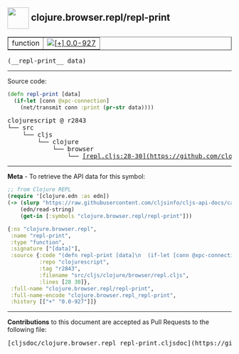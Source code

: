 ## <img width="48px" valign="middle" src="http://i.imgur.com/Hi20huC.png"> clojure.browser.repl/repl-print

 <table border="1">
<tr>

<td>function</td>
<td><a href="https://github.com/cljsinfo/cljs-api-docs/tree/0.0-927"><img valign="middle" alt="[+] 0.0-927" src="https://img.shields.io/badge/+-0.0--927-lightgrey.svg"></a> </td>
</tr>
</table>

 <samp>
(__repl-print__ data)<br>
</samp>

---





Source code:

```clj
(defn repl-print [data]
  (if-let [conn @xpc-connection]
    (net/transmit conn :print (pr-str data))))
```

 <pre>
clojurescript @ r2843
└── src
    └── cljs
        └── clojure
            └── browser
                └── <ins>[repl.cljs:28-30](https://github.com/clojure/clojurescript/blob/r2843/src/cljs/clojure/browser/repl.cljs#L28-L30)</ins>
</pre>


---

__Meta__ - To retrieve the API data for this symbol:

```clj
;; from Clojure REPL
(require '[clojure.edn :as edn])
(-> (slurp "https://raw.githubusercontent.com/cljsinfo/cljs-api-docs/catalog/cljs-api.edn")
    (edn/read-string)
    (get-in [:symbols "clojure.browser.repl/repl-print"]))
```

```clj
{:ns "clojure.browser.repl",
 :name "repl-print",
 :type "function",
 :signature ["[data]"],
 :source {:code "(defn repl-print [data]\n  (if-let [conn @xpc-connection]\n    (net/transmit conn :print (pr-str data))))",
          :repo "clojurescript",
          :tag "r2843",
          :filename "src/cljs/clojure/browser/repl.cljs",
          :lines [28 30]},
 :full-name "clojure.browser.repl/repl-print",
 :full-name-encode "clojure.browser.repl_repl-print",
 :history [["+" "0.0-927"]]}

```

---

__Contributions__ to this document are accepted as Pull Requests to the following file:

 <pre>
[cljsdoc/clojure.browser.repl_repl-print.cljsdoc](https://github.com/cljsinfo/cljs-api-docs/blob/master/cljsdoc/clojure.browser.repl_repl-print.cljsdoc)
</pre>

